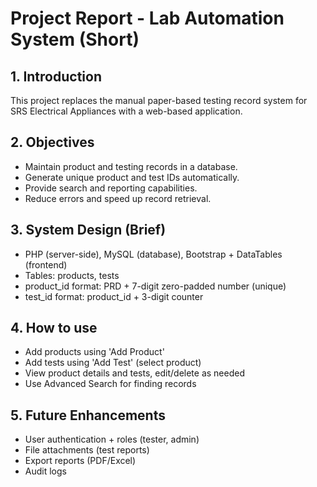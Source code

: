 # Project Report - Lab Automation System (Short)

## 1. Introduction
This project replaces the manual paper-based testing record system for SRS Electrical Appliances with a web-based application.

## 2. Objectives
- Maintain product and testing records in a database.
- Generate unique product and test IDs automatically.
- Provide search and reporting capabilities.
- Reduce errors and speed up record retrieval.

## 3. System Design (Brief)
- PHP (server-side), MySQL (database), Bootstrap + DataTables (frontend)
- Tables: products, tests
- product_id format: PRD + 7-digit zero-padded number (unique)
- test_id format: product_id + 3-digit counter

## 4. How to use
- Add products using 'Add Product'
- Add tests using 'Add Test' (select product)
- View product details and tests, edit/delete as needed
- Use Advanced Search for finding records

## 5. Future Enhancements
- User authentication + roles (tester, admin)
- File attachments (test reports)
- Export reports (PDF/Excel)
- Audit logs
